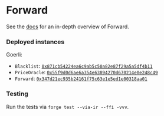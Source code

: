 # Forward

See the [docs](https://forward-protocol.readme.io/docs/getting-started) for an in-depth overview of Forward.

### Deployed instances

Goerli:

- `Blacklist`: [`0x871cb54224ea6c9ab5c50a82e87f29a5a5df4b11`](https://goerli.etherscan.io/address/0x871cb54224ea6c9ab5c50a82e87f29a5a5df4b11)
- `PriceOracle`: [`0x55f9d0d6ae6a354e63894270d670214e0e248c49`](https://goerli.etherscan.io/address/0x55f9d0d6ae6a354e63894270d670214e0e248c49)
- `Forward`: [`0x347d21ec935b24161f75c63e1e5ed1e00318aa01`](https://goerli.etherscan.io/address/0x347d21ec935b24161f75c63e1e5ed1e00318aa01)

### Testing

Run the tests via `forge test --via-ir --ffi -vvv`.
